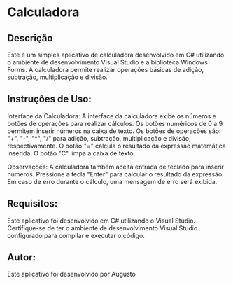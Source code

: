 # Calculadora

## Descrição
Este é um simples aplicativo de calculadora desenvolvido em C# utilizando o ambiente de desenvolvimento Visual Studio e a biblioteca Windows Forms. A calculadora permite realizar operações básicas de adição, subtração, multiplicação e divisão.

## Instruções de Uso:

Interface da Calculadora:
A interface da calculadora exibe os números e botões de operações para realizar cálculos.
Os botões numéricos de 0 a 9 permitem inserir números na caixa de texto.
Os botões de operações são: "+", "-", "*", "/" para adição, subtração, multiplicação e divisão, respectivamente.
O botão "=" calcula o resultado da expressão matemática inserida.
O botão "C" limpa a caixa de texto.

Observações:
A calculadora também aceita entrada de teclado para inserir números.
Pressione a tecla "Enter" para calcular o resultado da expressão.
Em caso de erro durante o cálculo, uma mensagem de erro será exibida.

## Requisitos:

Este aplicativo foi desenvolvido em C# utilizando o Visual Studio.
Certifique-se de ter o ambiente de desenvolvimento Visual Studio configurado para compilar e executar o código.

## Autor:
Este aplicativo foi desenvolvido por Augusto
